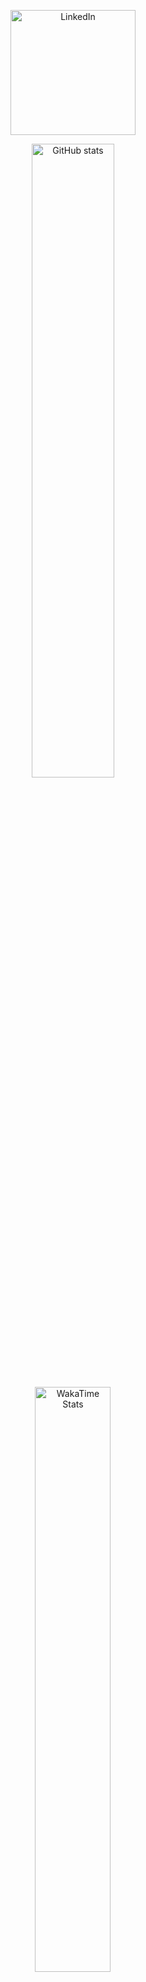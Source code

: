 <p align="center">
  <a href="https://www.linkedin.com/in/tri-tac-le-a918a2236/" target="_blank" rel="noopener noreferrer">
    <img
      src="https://custom-icon-badges.demolab.com/badge/LinkedIn-0A66C2?logo=linkedin-white&logoColor=fff"
      alt="LinkedIn"
      width="200px"
    />
  </a>
</p>

<p align="center">
    <a href="https://github.com/TriTacLe/TriTacLe">
      <img
        src="https://github-readme-stats.vercel.app/api?username=TriTacLe&show_icons=true&theme=radical"
        alt="GitHub stats"
        style="width: 51%;"
      />
    </a>
  </span>

  <a href="https://wakatime.com/@TriTacLe">
      <img
        src="https://github-readme-stats.vercel.app/api/wakatime?username=TriTacLe&layout=compact&theme=radical&hide_border=false&hide=other"
        alt="WakaTime Stats"
        style="width: 49%;"
      />
    </a>
  </span>
</p>

